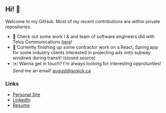## Hi! 👋
Welcome to my GitHub.
Most of my recent contributions are within private repositories.

- 📱 Check out some work I & and team of software engineers did with Telus Communications [here](https://schulich.ucalgary.ca/news/schulich-capstone-team-impresses-industry-partner-mobile-network-solution)! 
- 🚊 Currently finishing up some contractor work on a React, Spring app for some industry clients interested in projecting ads onto subway windows during transit! (closed source)
- ✉️ Wanna get in touch? I'm always looking for interesting opprotunties! Send me an email! [august@sosick.ca](mailto:august@sosick.ca)

### Links
- [Personal Site](https://www.sosick.ca)
- [LinkedIn](https://www.linkedin.com/in/asosick/)
- [Resume](https://sosickbucket.s3.ca-central-1.amazonaws.com/August_Sosick_Resume.pdf)
